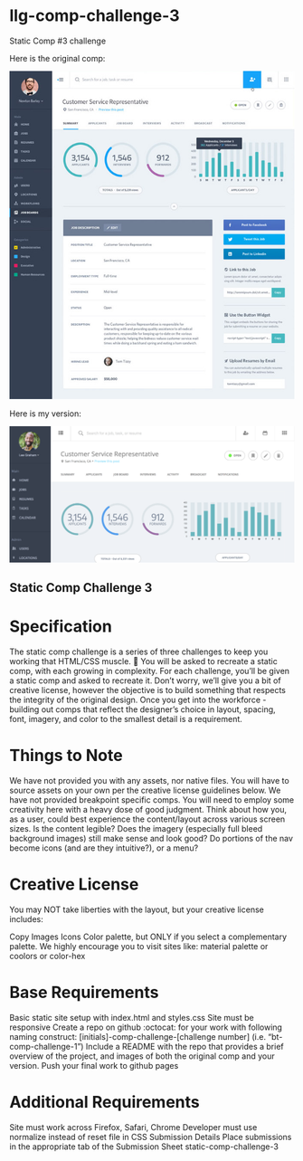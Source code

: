 # llg-comp-challenge-3
Static Comp #3 challenge

Here is the original comp:

![ORIGINAL](https://github.com/TwirlingGoddess/llg-comp-challenge-3/blob/master/static-comp-challenge-3.jpg)

Here is my version:

![MY MOCK UP](https://github.com/TwirlingGoddess/llg-comp-challenge-3/blob/master/Screen%20Shot%202018-04-18%20at%202.25.03%20AM.png)


## Static Comp Challenge 3
# Specification
The static comp challenge is a series of three challenges to keep you working that HTML/CSS muscle. :muscle: You will be asked to recreate a static comp, with each growing in complexity. For each challenge, you’ll be given a static comp and asked to recreate it. Don’t worry, we’ll give you a bit of creative license, however the objective is to build something that respects the integrity of the original design. Once you get into the workforce - building out comps that reflect the designer’s choice in layout, spacing, font, imagery, and color to the smallest detail is a requirement.

# Things to Note
We have not provided you with any assets, nor native files. You will have to source assets on your own per the creative license guidelines below.
We have not provided breakpoint specific comps. You will need to employ some creativity here with a heavy dose of good judgment. Think about how you, as a user, could best experience the content/layout across various screen sizes. Is the content legible? Does the imagery (especially full bleed background images) still make sense and look good? Do portions of the nav become icons (and are they intuitive?), or a menu?

# Creative License

You may NOT take liberties with the layout, but your creative license includes:

Copy
Images
Icons
Color palette, but ONLY if you select a complementary palette. We highly encourage you to visit sites like: material palette or coolors or color-hex

# Base Requirements
Basic static site setup with index.html and styles.css
Site must be responsive
Create a repo on github :octocat: for your work with following naming construct: [initials]-comp-challenge-[challenge number] (i.e. “bt-comp-challenge-1”)
Include a README with the repo that provides a brief overview of the project, and images of both the original comp and your version.
Push your final work to github pages

# Additional Requirements
Site must work across Firefox, Safari, Chrome
Developer must use normalize instead of reset file in CSS
Submission Details
Place submissions in the appropriate tab of the Submission Sheet
static-comp-challenge-3
